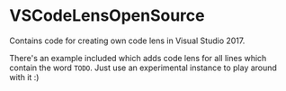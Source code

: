 # VSCodeLensOpenSource
Contains code for creating own code lens in Visual Studio 2017.

There's an example included which adds code lens for all lines which contain the word `TODO`.
Just use an experimental instance to play around with it :)


